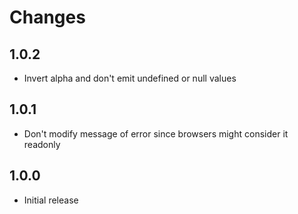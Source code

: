 # Changes

## 1.0.2

- Invert alpha and don't emit undefined or null values

## 1.0.1

- Don't modify message of error since browsers might consider it readonly

## 1.0.0

- Initial release
